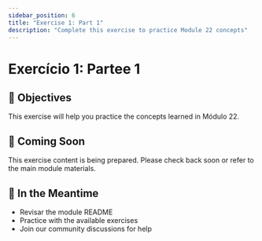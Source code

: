 ```yaml
---
sidebar_position: 6
title: "Exercise 1: Part 1"
description: "Complete this exercise to practice Module 22 concepts"
---
```


# Exercício 1: Partee 1

## 🎯 Objectives

This exercise will help you practice the concepts learned in Módulo 22.

## 📝 Coming Soon

This exercise content is being prepared. Please check back soon or refer to the main module materials.

## 🚀 In the Meantime

- Revisar the module README
- Practice with the available exercises
- Join our community discussions for help
